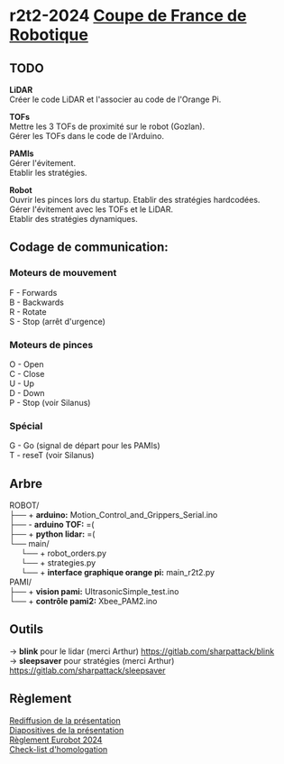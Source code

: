 # r2t2-2024 [Coupe de France de Robotique](https://www.coupederobotique.fr/)

## TODO  
**LiDAR**  
Créer le code LiDAR et l'associer au code de l'Orange Pi.  

**TOFs**  
Mettre les 3 TOFs de proximité sur le robot (Gozlan).  
Gérer les TOFs dans le code de l'Arduino.  

**PAMIs**  
Gérer l'évitement.  
Etablir les stratégies.  

**Robot**  
Ouvrir les pinces lors du startup.
Etablir des stratégies hardcodées.  
Gérer l'évitement avec les TOFs et le LiDAR.  
Etablir des stratégies dynamiques.  

## Codage de communication:
### Moteurs de mouvement
F - Forwards  
B - Backwards  
R - Rotate  
S - Stop (arrêt d'urgence)  
### Moteurs de pinces
O - Open  
C - Close  
U - Up  
D - Down  
P - Stop (voir Silanus)  
### Spécial
G - Go (signal de départ pour les PAMIs)  
T - reseT (voir Silanus)

## Arbre
ROBOT/  
├── + **arduino:** Motion_Control_and_Grippers_Serial.ino    
├── - **arduino TOF:** =(  
├── + **python lidar:** =(  
└── main/  
$\quad$ └── + robot_orders.py   
$\quad$ └── + strategies.py  
$\quad$ └── + **interface graphique orange pi:** main_r2t2.py    
PAMI/    
├── + **vision pami:** UltrasonicSimple_test.ino  
└── + **contrôle pami2:** Xbee_PAM2.ino  
 
 ## Outils
-> **blink** pour le lidar (merci Arthur) https://gitlab.com/sharpattack/blink  
-> **sleepsaver** pour stratégies (merci Arthur) https://gitlab.com/sharpattack/sleepsaver  

## Règlement
[Rediffusion de la présentation](https://www.youtube.com/watch?v=kxao-HGvjS0)  
[Diapositives de la présentation](https://www.coupederobotique.fr/wp-content/uploads/RentreeRobotique_2024.pdf)  
[Règlement Eurobot 2024](https://www.coupederobotique.fr/wp-content/uploads/Eurobot2024_Rules_CUP_FR_FINAL.pdf)  
[Check-list d'homologation](https://www.coupederobotique.fr/wp-content/uploads/E2024_Memento_Homologuation_FR.pdf)  
